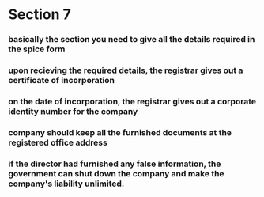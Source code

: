 # Section 7

### basically the section you need to give all the details required in the spice form  

### upon recieving the required details, the registrar gives out a certificate of incorporation

### on the date of incorporation, the registrar gives out a corporate identity number for the company

### company should keep all the furnished documents at the registered office address

### if the director had furnished any false information, the government can shut down the company and make the company's liability unlimited. 

